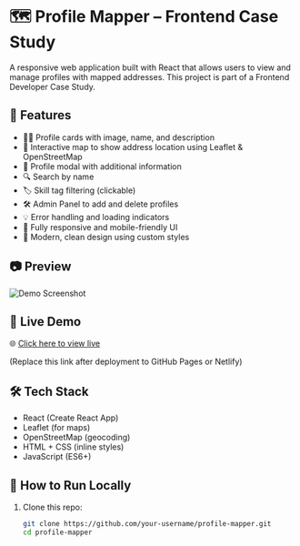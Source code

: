 # 🗺️ Profile Mapper – Frontend Case Study

A responsive web application built with React that allows users to view and manage profiles with mapped addresses. This project is part of a Frontend Developer Case Study.

## 🌟 Features

- 🧑‍💻 Profile cards with image, name, and description
- 📍 Interactive map to show address location using Leaflet & OpenStreetMap
- 📝 Profile modal with additional information
- 🔍 Search by name
- 🏷️ Skill tag filtering (clickable)
- 🛠️ Admin Panel to add and delete profiles
- 💡 Error handling and loading indicators
- 📱 Fully responsive and mobile-friendly UI
- 🎨 Modern, clean design using custom styles

## 📷 Preview

![Demo Screenshot](./screenshot.png) <!-- Optional: replace with your actual screenshot -->

## 🚀 Live Demo

🌐 [Click here to view live](https://your-username.github.io/profile-mapper)

(Replace this link after deployment to GitHub Pages or Netlify)

## 🛠️ Tech Stack

- React (Create React App)
- Leaflet (for maps)
- OpenStreetMap (geocoding)
- HTML + CSS (inline styles)
- JavaScript (ES6+)

## 🔧 How to Run Locally

1. Clone this repo:
   ```bash
   git clone https://github.com/your-username/profile-mapper.git
   cd profile-mapper
